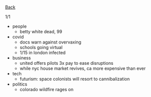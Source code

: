 [Back](./index.md)

1/1
- people
  - betty white dead, 99
- covid
  - docs warn against overvaxing
  - schools going virtual
  - 1/15 in london infected 
- business
  - united offers pilots 3x pay to ease disruptions
  - while nyc house market revives, ca more expensive than ever
- tech 
  - futurism: space colonists will resort to cannibalization 
- politics
  - colorado wildfire rages on
